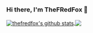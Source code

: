 ### Hi there, I'm **TheFRedFox**  👋

<a href="https://github.com/anuraghazra/github-readme-stats">
  <img align="center" src="https://github-readme-stats.anuraghazra1.vercel.app/api?username=thefredfox&show_icons=true&include_all_commits=true&count_private=true" alt="thefredfox's github stats" />
</a>

<a href="https://github.com/anuraghazra/github-readme-stats">
  <img align="center" src="https://github-readme-stats.vercel.app/api/top-langs/?username=thefredfox&layout=compact&langs_count=10" />
</a>
